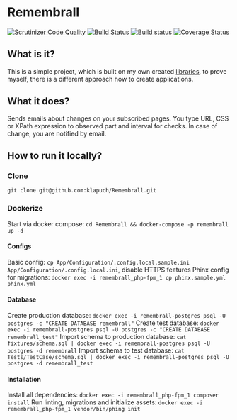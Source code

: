 # Remembrall
[![Scrutinizer Code Quality](https://scrutinizer-ci.com/g/klapuch/Remembrall/badges/quality-score.png?b=master)](https://scrutinizer-ci.com/g/klapuch/Remembrall/?branch=master) [![Build Status](https://travis-ci.org/klapuch/Remembrall.svg?branch=master)](https://travis-ci.org/klapuch/Remembrall) [![Build status](https://ci.appveyor.com/api/projects/status/jea6op0tyx3w9atm/branch/master?svg=true)](https://ci.appveyor.com/project/facedown/remembrall/branch/master) [![Coverage Status](https://coveralls.io/repos/github/klapuch/Remembrall/badge.svg?branch=master)](https://coveralls.io/github/klapuch/Remembrall?branch=master)

## What is it?
This is a simple project, which is built on my own created [libraries](https://packagist.org/packages/klapuch/), to prove myself, there is a different approach how to create applications.

## What it does?
Sends emails about changes on your subscribed pages. You type URL, CSS or XPath expression to observed part and interval for checks. In case of change, you are notified by email. 

## How to run it locally?
### Clone
`git clone git@github.com:klapuch/Remembrall.git`
### Dockerize
Start via docker compose:
`cd Remembrall && docker-compose -p remembrall up -d`
#### Configs
Basic config:
`cp App/Configuration/.config.local.sample.ini App/Configuration/.config.local.ini`, disable HTTPS features
Phinx config for migrations:
`docker exec -i remembrall_php-fpm_1 cp phinx.sample.yml phinx.yml`
#### Database
Create production database:
`docker exec -i remembrall-postgres psql -U postgres -c "CREATE DATABASE remembrall"`
Create test database:
`docker exec -i remembrall-postgres psql -U postgres -c "CREATE DATABASE remembrall_test"`
Import schema to production database:
`cat fixtures/schema.sql | docker exec -i remembrall-postgres psql -U postgres -d remembrall`
Import schema to test database:
`cat Tests/TestCase/schema.sql | docker exec -i remembrall-postgres psql -U postgres -d remembrall_test`

#### Installation
Install all dependencies:
`docker exec -i remembrall_php-fpm_1 composer install`
Run linting, migrations and initialize assets:
`docker exec -i remembrall_php-fpm_1 vendor/bin/phing init`
